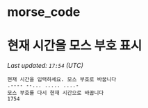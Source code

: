 # morse_code
# 현재 시간을 모스 부호 표시
<!-- MORSE_TIME_START -->
_Last updated: `17:54` (UTC)_

```
현재 시간을 입력하세요. 모스 부호로 바꿉니다
.---- --... ..... ....-
모스 부호를 다시 현재 시간으로 바꿉니다
1754
```
<!-- MORSE_TIME_END -->

